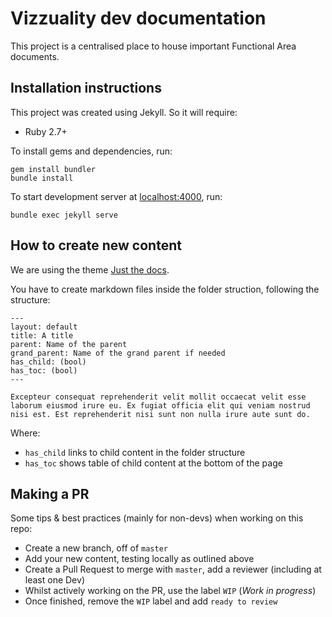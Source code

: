 # Vizzuality dev documentation

This project is a centralised place to house important Functional Area documents.

## Installation instructions

This project was created using Jekyll. So it will require:

* Ruby 2.7+

To install gems and dependencies, run:

```
gem install bundler
bundle install
```

To start development server at [localhost:4000](http://localhost:4000), run:

```
bundle exec jekyll serve
```

## How to create new content

We are using the theme [Just the docs](https://github.com/pmarsceill/just-the-docs).

You have to create markdown files inside the folder struction, following the structure:

```
---
layout: default
title: A title
parent: Name of the parent
grand_parent: Name of the grand parent if needed
has_child: (bool)  
has_toc: (bool) 
---

Excepteur consequat reprehenderit velit mollit occaecat velit esse laborum eiusmod irure eu. Ex fugiat officia elit qui veniam nostrud nisi est. Est reprehenderit nisi sunt non nulla irure aute sunt do.
```

Where: 

- `has_child` links to child content in the folder structure
- `has_toc` shows table of child content at the bottom of the page 

## Making a PR

Some tips & best practices (mainly for non-devs) when working on this repo:

- Create a new branch, off of `master`
- Add your new content, testing locally as outlined above
- Create a Pull Request to merge with `master`, add a reviewer (including at least one Dev)
- Whilst actively working on the PR, use the label `WIP` (_Work in progress_)
- Once finished, remove the `WIP` label and add `ready to review`